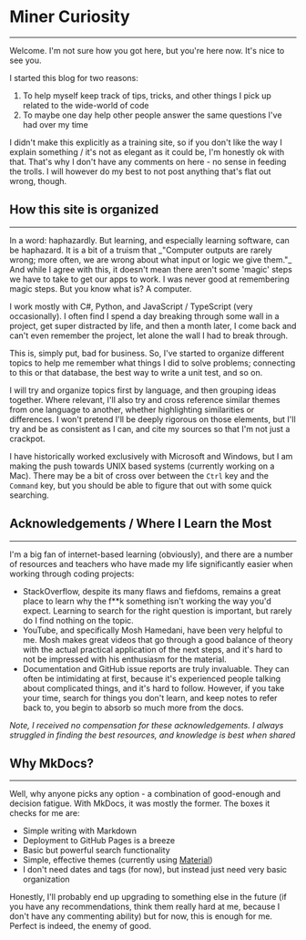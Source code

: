 # Miner Curiosity

<hr>
Welcome. I'm not sure how you got here, but you're here now. It's nice to see you.

I started this blog for two reasons:

1. To help myself keep track of tips, tricks, and other things I pick up related to the wide-world of code
2. To maybe one day help other people answer the same questions I've had over my time

I didn't make this explicitly as a training site, so if you don't like the way I explain something / it's not as elegant as it could be, I'm honestly ok with that. That's why I don't have any comments on here - no sense in feeding the trolls. I will however do my best to not post anything that's flat out wrong, though.
<br>

## How this site is organized

<hr>
In a word: haphazardly. But learning, and especially learning software, can be haphazard. It is a bit of a truism that _"Computer outputs are rarely wrong; more often, we are wrong about what input or logic we give them."_ And while I agree with this, it doesn't mean there aren't some 'magic' steps we have to take to get our apps to work. I was never good at remembering magic steps. But you know what is? A computer.

I work mostly with C#, Python, and JavaScript / TypeScript (very occasionally). I often find I spend a day breaking through some wall in a project, get super distracted by life, and then a month later, I come back and can't even remember the project, let alone the wall I had to break through.

This is, simply put, bad for business. So, I've started to organize different topics to help me remember what things I did to solve problems; connecting to this or that database, the best way to write a unit test, and so on.

I will try and organize topics first by language, and then grouping ideas together. Where relevant, I'll also try and cross reference similar themes from one language to another, whether highlighting similarities or differences. I won't pretend I'll be deeply rigorous on those elements, but I'll try and be as consistent as I can, and cite my sources so that I'm not just a crackpot.

I have historically worked exclusively with Microsoft and Windows, but I am making the push towards UNIX based systems (currently working on a Mac). There may be a bit of cross over between the `Ctrl` key and the `Command` key, but you should be able to figure that out with some quick searching.
<br>

## Acknowledgements / Where I Learn the Most

<hr>
I'm a big fan of internet-based learning (obviously), and there are a number of resources and teachers who have made my life significantly easier when working through coding projects:

- StackOverflow, despite its many flaws and fiefdoms, remains a great place to learn why the f\*\*k something isn't working the way you'd expect. Learning to search for the right question is important, but rarely do I find nothing on the topic.
- YouTube, and specifically Mosh Hamedani, have been very helpful to me. Mosh makes great videos that go through a good balance of theory with the actual practical application of the next steps, and it's hard to not be impressed with his enthusiasm for the material.
- Documentation and GitHub issue reports are truly invaluable. They can often be intimidating at first, because it's experienced people talking about complicated things, and it's hard to follow. However, if you take your time, search for things you don't learn, and keep notes to refer back to, you begin to absorb so much more from the docs.

_Note, I received no compensation for these acknowledgements. I always struggled in finding the best resources, and knowledge is best when shared_
<br>

## Why MkDocs?

<hr>
Well, why anyone picks any option - a combination of good-enough and decision fatigue. With MkDocs, it was mostly the former. The boxes it checks for me are:

- Simple writing with Markdown
- Deployment to GitHub Pages is a breeze
- Basic but powerful search functionality
- Simple, effective themes (currently using <a href='https://squidfunk.github.io/mkdocs-material/getting-started/' target='_blank'>Material</a>)
- I don't need dates and tags (for now), but instead just need very basic organization

Honestly, I'll probably end up upgrading to something else in the future (if you have any recommendations, think them really hard at me, because I don't have any commenting ability) but for now, this is enough for me. Perfect is indeed, the enemy of good.
